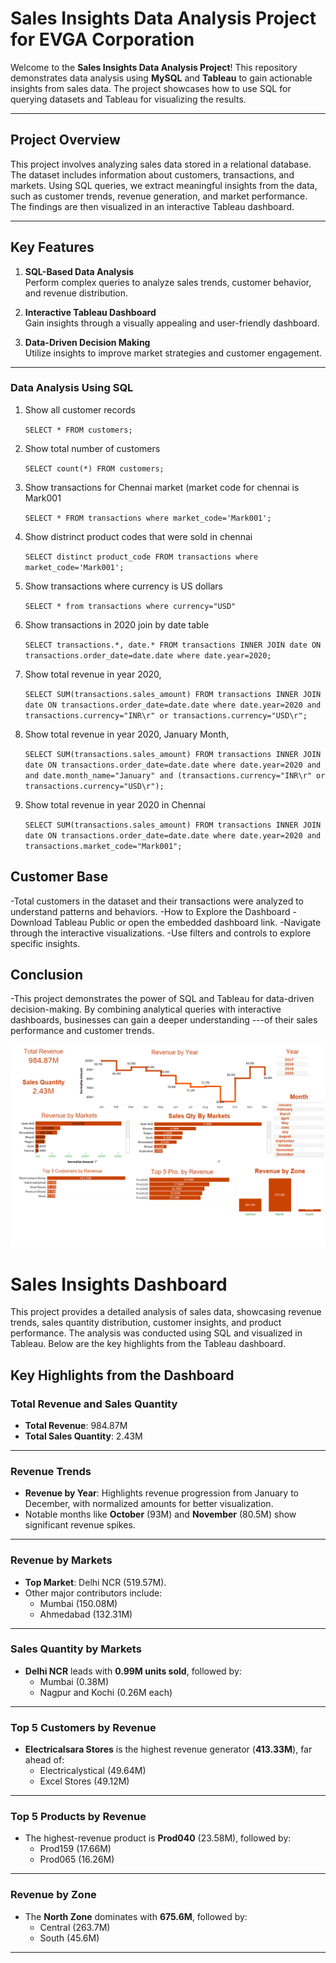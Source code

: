 # Sales Insights Data Analysis Project for EVGA Corporation

Welcome to the **Sales Insights Data Analysis Project**! This repository demonstrates data analysis using **MySQL** and **Tableau** to gain actionable insights from sales data. The project showcases how to use SQL for querying datasets and Tableau for visualizing the results.

---

## Project Overview

This project involves analyzing sales data stored in a relational database. The dataset includes information about customers, transactions, and markets. Using SQL queries, we extract meaningful insights from the data, such as customer trends, revenue generation, and market performance. The findings are then visualized in an interactive Tableau dashboard.

---

## Key Features

1. **SQL-Based Data Analysis**  
   Perform complex queries to analyze sales trends, customer behavior, and revenue distribution.

2. **Interactive Tableau Dashboard**  
   Gain insights through a visually appealing and user-friendly dashboard.  

3. **Data-Driven Decision Making**  
   Utilize insights to improve market strategies and customer engagement.

---

### Data Analysis Using SQL

1. Show all customer records

    `SELECT * FROM customers;`

1. Show total number of customers

    `SELECT count(*) FROM customers;`

1. Show transactions for Chennai market (market code for chennai is Mark001

    `SELECT * FROM transactions where market_code='Mark001';`

1. Show distrinct product codes that were sold in chennai

    `SELECT distinct product_code FROM transactions where market_code='Mark001';`

1. Show transactions where currency is US dollars

    `SELECT * from transactions where currency="USD"`

1. Show transactions in 2020 join by date table

    `SELECT transactions.*, date.* FROM transactions INNER JOIN date ON transactions.order_date=date.date where date.year=2020;`

1. Show total revenue in year 2020,

    `SELECT SUM(transactions.sales_amount) FROM transactions INNER JOIN date ON transactions.order_date=date.date where date.year=2020 and transactions.currency="INR\r" or transactions.currency="USD\r";`
	
1. Show total revenue in year 2020, January Month,

    `SELECT SUM(transactions.sales_amount) FROM transactions INNER JOIN date ON transactions.order_date=date.date where date.year=2020 and and date.month_name="January" and (transactions.currency="INR\r" or transactions.currency="USD\r");`

1. Show total revenue in year 2020 in Chennai

    `SELECT SUM(transactions.sales_amount) FROM transactions INNER JOIN date ON transactions.order_date=date.date where date.year=2020
and transactions.market_code="Mark001";`

## Customer Base

-Total customers in the dataset and their transactions were analyzed to understand patterns and behaviors.
-How to Explore the Dashboard
-Download Tableau Public or open the embedded dashboard link.
-Navigate through the interactive visualizations.
-Use filters and controls to explore specific insights.
## Conclusion
-This project demonstrates the power of SQL and Tableau for data-driven decision-making. By combining analytical queries with interactive dashboards, businesses can gain a deeper understanding ---of their sales performance and customer trends.


<img src="Sales dashboard.png" alt="Tableau Dashboard Preview" width="800"/>

# Sales Insights Dashboard

This project provides a detailed analysis of sales data, showcasing revenue trends, sales quantity distribution, customer insights, and product performance. The analysis was conducted using SQL and visualized in Tableau. Below are the key highlights from the Tableau dashboard.

## Key Highlights from the Dashboard

### Total Revenue and Sales Quantity
- **Total Revenue**: 984.87M
- **Total Sales Quantity**: 2.43M

---

### Revenue Trends
- **Revenue by Year**: Highlights revenue progression from January to December, with normalized amounts for better visualization.
- Notable months like **October** (93M) and **November** (80.5M) show significant revenue spikes.

---

### Revenue by Markets
- **Top Market**: Delhi NCR (519.57M).
- Other major contributors include:
  - Mumbai (150.08M)
  - Ahmedabad (132.31M)

---

### Sales Quantity by Markets
- **Delhi NCR** leads with **0.99M units sold**, followed by:
  - Mumbai (0.38M)
  - Nagpur and Kochi (0.26M each)

---

### Top 5 Customers by Revenue
- **Electricalsara Stores** is the highest revenue generator (**413.33M**), far ahead of:
  - Electricalystical (49.64M)
  - Excel Stores (49.12M)

---

### Top 5 Products by Revenue
- The highest-revenue product is **Prod040** (23.58M), followed by:
  - Prod159 (17.66M)
  - Prod065 (16.26M)

---

### Revenue by Zone
- The **North Zone** dominates with **675.6M**, followed by:
  - Central (263.7M)
  - South (45.6M)

---





